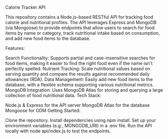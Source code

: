 Calorie Tracker API

This repository contains a Node.js-based RESTful API for tracking food calorie and nutritional profiles. The API leverages Express and MongoDB (via Mongoose) to provide endpoints that allow users to search for food items by name or category, track nutritional intake based on consumption, and add new food items to the database.

Features:

Search Functionality:
Supports partial and case-insensitive searches for food items, making it easier to find the right food even if the name isn't perfectly spelled.
Nutrient Tracking:
Scale nutritional values based on serving quantity and compare the results against recommended daily allowances (RDA).
Data Management:
Easily add new food items to the database, with a flexible schema supporting various nutritional metrics.
MongoDB Integration:
Uses MongoDB Atlas for storing and querying a large collection of food nutritional data.
Tech Stack:

Node.js & Express for the API server
MongoDB Atlas for the database
Mongoose for ODM
Getting Started:

Clone the repository.
Install dependencies using npm install.
Set up your environment variables (e.g., MONGODB_URI) in a .env file.
Run the API locally with node api/index.js to test the endpoints.
